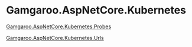 # Gamgaroo.AspNetCore.Kubernetes

[Gamgaroo.AspNetCore.Kubernetes.Probes](src/Gamgaroo.AspNetCore.Kubernetes.Probes)

[Gamgaroo.AspNetCore.Kubernetes.Urls](src/Gamgaroo.AspNetCore.Kubernetes.Urls)
